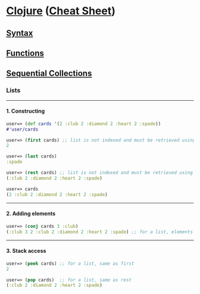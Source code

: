 
# <a href="./README.md">Clojure</a> (<a href="https://clojure.org/api/cheatsheet">Cheat Sheet</a>)

## <a href="./Syntax.md">Syntax</a>

## <a href="./Functions.md">Functions</a>

## <a href="./Sequential_Collections.md">Sequential Collections</a>

### Lists

<hr>

#### 1. Constructing

```Clojure
user=> (def cards '(2 :club 2 :diamond 2 :heart 2 :spade))        
#'user/cards

user=> (first cards) ;; list is not indexed and must be retrieved using first, last, rest
2

user=> (last cards)
:spade

user=> (rest cards) ;; list is not indexed and must be retrieved using first, last, rest
(:club 2 :diamond 2 :heart 2 :spade)

user=> cards
(2 :club 2 :diamond 2 :heart 2 :spade)
```

<hr>

#### 2. Adding elements

```Clojure
user=> (conj cards 3 :club)
(:club 3 2 :club 2 :diamond 2 :heart 2 :spade) ;; for a list, elements are added at the head
```

<hr>

#### 3. Stack access

```Clojure
user=> (peek cards) ;; for a list, same as first
2

user=> (pop cards)  ;; for a list, same as rest
(:club 2 :diamond 2 :heart 2 :spade)
```
